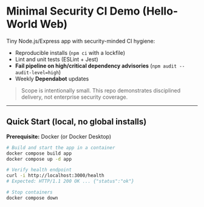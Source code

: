 # Minimal Security CI Demo (Hello-World Web)
Tiny Node.js/Express app with security-minded CI hygiene:
- Reproducible installs (`npm ci` with a lockfile)
- Lint and unit tests (ESLint + Jest)
- **Fail pipeline on high/critical dependency advisories** (`npm audit --audit-level=high`)
- Weekly **Dependabot** updates

> Scope is intentionally small. This repo demonstrates disciplined delivery, not enterprise security coverage.

---

## Quick Start (local, no global installs)
**Prerequisite:** Docker (or Docker Desktop)

```bash
# Build and start the app in a container
docker compose build app
docker compose up -d app

# Verify health endpoint
curl -i http://localhost:3000/health
# Expected: HTTP/1.1 200 OK ... {"status":"ok"}

# Stop containers
docker compose down
